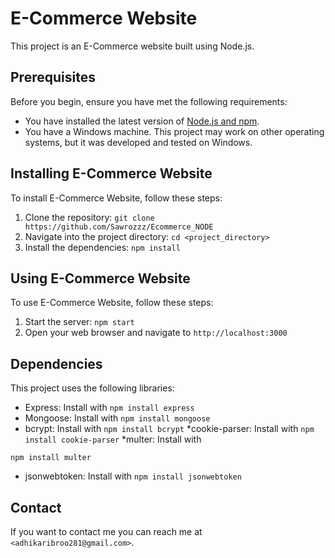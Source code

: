# E-Commerce Website

This project is an E-Commerce website built using Node.js.

## Prerequisites

Before you begin, ensure you have met the following requirements:

* You have installed the latest version of [Node.js and npm](https://nodejs.org/en/download/).
* You have a Windows machine. This project may work on other operating systems, but it was developed and tested on Windows.

## Installing E-Commerce Website

To install E-Commerce Website, follow these steps:

1. Clone the repository: ```git clone https://github.com/Sawrozzz/Ecommerce_NODE```
2. Navigate into the project directory: ```cd <project_directory>```
3. Install the dependencies: ```npm install```

## Using E-Commerce Website

To use E-Commerce Website, follow these steps:

1. Start the server: ```npm start```
2. Open your web browser and navigate to ```http://localhost:3000```

## Dependencies

This project uses the following libraries:

* Express: Install with   ```npm install express```
* Mongoose: Install with ```npm install mongoose```
* bcrypt: Install with ```npm install bcrypt```
*cookie-parser: Install with 
```npm install cookie-parser```
*multer: Install with 
```
npm install multer
```
* jsonwebtoken: Install with ```npm install jsonwebtoken```

## Contact

If you want to contact me you can reach me at `<adhikaribroo281@gmail.com>`.
